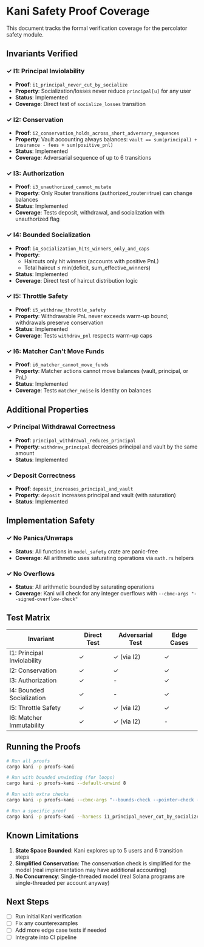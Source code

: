 # Kani Safety Proof Coverage

This document tracks the formal verification coverage for the percolator safety module.

## Invariants Verified

### ✓ I1: Principal Inviolability
- **Proof**: `i1_principal_never_cut_by_socialize`
- **Property**: Socialization/losses never reduce `principal[u]` for any user
- **Status**: Implemented
- **Coverage**: Direct test of `socialize_losses` transition

### ✓ I2: Conservation
- **Proof**: `i2_conservation_holds_across_short_adversary_sequences`
- **Property**: Vault accounting always balances: `vault == sum(principal) + insurance - fees + sum(positive_pnl)`
- **Status**: Implemented
- **Coverage**: Adversarial sequence of up to 6 transitions

### ✓ I3: Authorization
- **Proof**: `i3_unauthorized_cannot_mutate`
- **Property**: Only Router transitions (authorized_router=true) can change balances
- **Status**: Implemented
- **Coverage**: Tests deposit, withdrawal, and socialization with unauthorized flag

### ✓ I4: Bounded Socialization
- **Proof**: `i4_socialization_hits_winners_only_and_caps`
- **Property**:
  - Haircuts only hit winners (accounts with positive PnL)
  - Total haircut ≤ min(deficit, sum_effective_winners)
- **Status**: Implemented
- **Coverage**: Direct test of haircut distribution logic

### ✓ I5: Throttle Safety
- **Proof**: `i5_withdraw_throttle_safety`
- **Property**: Withdrawable PnL never exceeds warm-up bound; withdrawals preserve conservation
- **Status**: Implemented
- **Coverage**: Tests `withdraw_pnl` respects warm-up caps

### ✓ I6: Matcher Can't Move Funds
- **Proof**: `i6_matcher_cannot_move_funds`
- **Property**: Matcher actions cannot move balances (vault, principal, or PnL)
- **Status**: Implemented
- **Coverage**: Tests `matcher_noise` is identity on balances

## Additional Properties

### ✓ Principal Withdrawal Correctness
- **Proof**: `principal_withdrawal_reduces_principal`
- **Property**: `withdraw_principal` decreases principal and vault by the same amount
- **Status**: Implemented

### ✓ Deposit Correctness
- **Proof**: `deposit_increases_principal_and_vault`
- **Property**: `deposit` increases principal and vault (with saturation)
- **Status**: Implemented

## Implementation Safety

### ✓ No Panics/Unwraps
- **Status**: All functions in `model_safety` crate are panic-free
- **Coverage**: All arithmetic uses saturating operations via `math.rs` helpers

### ✓ No Overflows
- **Status**: All arithmetic bounded by saturating operations
- **Coverage**: Kani will check for any integer overflows with `--cbmc-args "--signed-overflow-check"`

## Test Matrix

| Invariant | Direct Test | Adversarial Test | Edge Cases |
|-----------|-------------|------------------|------------|
| I1: Principal Inviolability | ✓ | ✓ (via I2) | ✓ |
| I2: Conservation | ✓ | ✓ | ✓ |
| I3: Authorization | ✓ | - | ✓ |
| I4: Bounded Socialization | ✓ | - | ✓ |
| I5: Throttle Safety | ✓ | ✓ (via I2) | ✓ |
| I6: Matcher Immutability | ✓ | ✓ (via I2) | - |

## Running the Proofs

```bash
# Run all proofs
cargo kani -p proofs-kani

# Run with bounded unwinding (for loops)
cargo kani -p proofs-kani --default-unwind 8

# Run with extra checks
cargo kani -p proofs-kani --cbmc-args "--bounds-check --pointer-check --signed-overflow-check"

# Run a specific proof
cargo kani -p proofs-kani --harness i1_principal_never_cut_by_socialize
```

## Known Limitations

1. **State Space Bounded**: Kani explores up to 5 users and 6 transition steps
2. **Simplified Conservation**: The conservation check is simplified for the model (real implementation may have additional accounting)
3. **No Concurrency**: Single-threaded model (real Solana programs are single-threaded per account anyway)

## Next Steps

- [ ] Run initial Kani verification
- [ ] Fix any counterexamples
- [ ] Add more edge case tests if needed
- [ ] Integrate into CI pipeline
